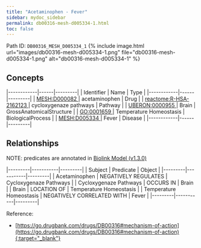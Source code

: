 ```yaml
---
title: "Acetaminophen - Fever"
sidebar: mydoc_sidebar
permalink: db00316-mesh-d005334-1.html
toc: false 
---
```



Path ID: `DB00316_MESH_D005334_1`
{% include image.html url="images/db00316-mesh-d005334-1.png" file="db00316-mesh-d005334-1.png" alt="db00316-mesh-d005334-1" %}

## Concepts

|------------|------|---------|
| Identifier | Name | Type    |
|------------|------|---------|
| <a href="https://identifiers.org/MESH:D000082">MESH:D000082 </a> | acetaminophen | Drug |
| <a href="https://identifiers.org/reactome:R-HSA-2162123">reactome:R-HSA-2162123 </a> | cycloxygenaze pathways | Pathway |
| <a href="https://identifiers.org/UBERON:0000955">UBERON:0000955 </a> | Brain | GrossAnatomicalStructure |
| <a href="https://identifiers.org/GO:0001659">GO:0001659 </a> | Temperature Homeostasis | BiologicalProcess |
| <a href="https://identifiers.org/MESH:D005334">MESH:D005334 </a> | Fever | Disease |
|------------|------|---------|

## Relationships


NOTE: predicates are annotated in <a href="https://github.com/biolink/biolink-model/releases/tag/v1.3.0">Biolink Model (v1.3.0)</a>

|---------|-----------|---------|
| Subject | Predicate | Object  |
|---------|-----------|---------|
| Acetaminophen | NEGATIVELY REGULATES | Cycloxygenaze Pathways |
| Cycloxygenaze Pathways | OCCURS IN | Brain |
| Brain | LOCATION OF | Temperature Homeostasis |
| Temperature Homeostasis | NEGATIVELY CORRELATED WITH | Fever |
|---------|-----------|---------|

Reference:
  - [https://go.drugbank.com/drugs/DB00316#mechanism-of-action](https://go.drugbank.com/drugs/DB00316#mechanism-of-action){:target="_blank"}